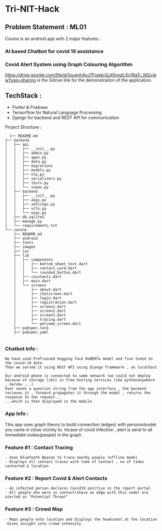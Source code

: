 # Tri-NIT-Hack

## Problem Statement : ML01

Covine is an android app with 2 major features :
  ### AI based Chatbot for covid 19 assistance 
  ### Covid Alert System using Graph Colouring Algorithm
  
https://drive.google.com/file/d/1ouqnh4oJ7FswkcQJtGmglLXy1RaTr_NS/view?usp=sharing is the Gdrive link for the demonstration of the application.

## TechStack : 
- Flutter & Firebase 
- Tensorflow for Natural Language Processing 
- Django for backend and REST API for communication

Project Structure :

```
  ├── README.md
├── backend
│   ├── api
│   │   ├── __init__.py
│   │   ├── admin.py
│   │   ├── apps.py
│   │   ├── data.py
│   │   ├── migrations
│   │   ├── models.py
│   │   ├── nlp.py
│   │   ├── serializers.py
│   │   ├── tests.py
│   │   └── views.py
│   ├── backend
│   │   ├── __init__.py
│   │   ├── asgi.py
│   │   ├── settings.py
│   │   ├── urls.py
│   │   └── wsgi.py
│   ├── db.sqlite3
│   ├── manage.py
│   └── requirements.txt
└── covine
    ├── README.md
    ├── android
    ├── fonts
    ├── images
    ├── ios
    ├── lib
    │   ├── components
    │   │   ├── bottom_sheet_text.dart
    │   │   ├── contact_card.dart
    │   │   └── rounded_button.dart
    │   ├── constants.dart
    │   ├── main.dart
    │   └── screens
    │       ├── about.dart
    │       ├── chatscreen.dart
    │       ├── login.dart
    │       ├── registration.dart
    │       ├── screen1.dart
    │       ├── screen2.dart
    │       ├── screen3.dart
    │       ├── tracing.dart
    │       └── welcome_screen.dart
    ├── pubspec.lock
    ├── pubspec.yaml
        
```

### Chatbot Info :
    We have used PreTrained Hugging face RoBERTa model and fine tuned on the covid-19 data. 
    Then we served it using REST API using Django framework , on localhost .
    Our android phone is connected to same network (we could not deploy because of storage limit in free hosting services like pythonanywhere , heroku ...)
    User sends a question string from the app interface , the backend recieves it , forward propagates it through the model , returns the response to the request...
    ...which is then displayed in the mobile

### App Info :
This app uses graph theory to build connection (edges) with persons(node) you came in close vicinity to. Incase of covid infection , alert is send to all immediate nodes(people) in the graph .

  ### Feature #1 : Contact Tracing 
    - Uses BlueTooth Beacon to trace nearby people (offline mode)
    - Displays all contact traces with time of contact , no of times contacted & location 
    
  ### Feature #2 : Report Covid & Alert Contacts 
    - An infected person declares Covid19 positive in the report portal
    - All people who were in contact(share an edge with this node) are alerted as "Potential Threat"
    
  ### Feature #3 : Crowd Map 
    - Maps people onto location and displays the headcount at the location
    -Gives insight into crowd intensity
